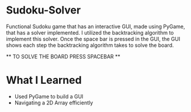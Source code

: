 # Sudoku-Solver
Functional Sudoku game that has an interactive GUI, made using PyGame, that has a solver implemented. I utilized the backtracking algorithm to implement this solver. Once the space bar is pressed in the GUI, the GUI shows each step the backtracking algorithm takes to solve the board.

** TO SOLVE THE BOARD PRESS SPACEBAR **

# What I Learned
* Used PyGame to build a GUI
* Navigating a 2D Array efficiently
